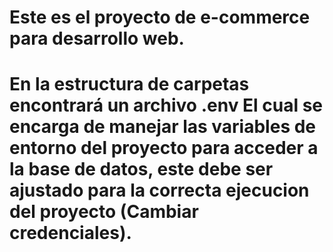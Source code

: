# Este es el proyecto de e-commerce para desarrollo web. 

# En la estructura de carpetas encontrará un archivo .env El cual se encarga de manejar las variables de entorno del proyecto para acceder a la base de datos, este debe ser ajustado para la correcta ejecucion del proyecto (Cambiar credenciales).
